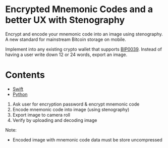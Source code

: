 # Encrypted Mnemonic Codes and a better UX with Stenography

Encrypt and encode your mnemonic code into an image using stenography. A new standard for mainstream Bitcoin storage on mobile.

Implement into any existing crypto wallet that supports [BIP0039](https://github.com/bitcoin/bips/blob/master/bip-0039.mediawiki). Instead of having a user write down 12 or 24 words, export an image. 

# Contents

* [Swift](mnemonic-stenography-swift)
* [Python](mnemonic-stenography-python)

1. Ask user for encryption password & encrypt mnemonic code
2. Encode mnemonic code into image (using stenography)
3. Export image to camera roll
4. Verify by uploading and decoding image

Note:
- Encoded image with mnemonic code data must be store uncompressed 
